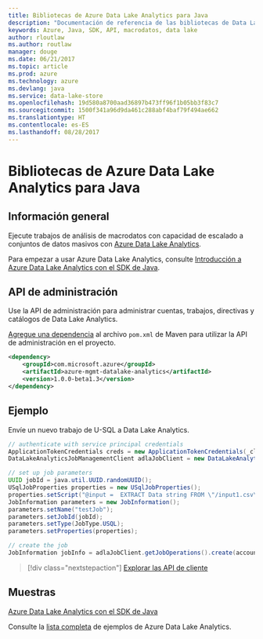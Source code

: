 ```yaml
---
title: Bibliotecas de Azure Data Lake Analytics para Java
description: "Documentación de referencia de las bibliotecas de Data Lake Analytics para Java"
keywords: Azure, Java, SDK, API, macrodatos, data lake
author: rloutlaw
ms.author: routlaw
manager: douge
ms.date: 06/21/2017
ms.topic: article
ms.prod: azure
ms.technology: azure
ms.devlang: java
ms.service: data-lake-store
ms.openlocfilehash: 19d580a8700aad36897b473ff96f1b05bb3f83c7
ms.sourcegitcommit: 1500f341a96d9da461c288abf4baf79f494ae662
ms.translationtype: HT
ms.contentlocale: es-ES
ms.lasthandoff: 08/28/2017
---
```

# <a name="azure-data-lake-analytics-libraries-for-java"></a>Bibliotecas de Azure Data Lake Analytics para Java

## <a name="overview"></a>Información general

Ejecute trabajos de análisis de macrodatos con capacidad de escalado a conjuntos de datos masivos con [Azure Data Lake Analytics](/azure/data-lake-analytics/data-lake-analytics-overview).

Para empezar a usar Azure Data Lake Analytics, consulte [Introducción a Azure Data Lake Analytics con el SDK de Java](/azure/data-lake-analytics/data-lake-analytics-get-started-java-sdk).

## <a name="management-api"></a>API de administración

Use la API de administración para administrar cuentas, trabajos, directivas y catálogos de Data Lake Analytics.

[Agregue una dependencia](https://maven.apache.org/guides/getting-started/index.html#How_do_I_use_external_dependencies) al archivo `pom.xml` de Maven para utilizar la API de administración en el proyecto.


```XML
<dependency>
    <groupId>com.microsoft.azure</groupId>
    <artifactId>azure-mgmt-datalake-analytics</artifactId>
    <version>1.0.0-beta1.3</version>
</dependency>
```

## <a name="example"></a>Ejemplo

Envíe un nuevo trabajo de U-SQL a Data Lake Analytics.

```java
// authenticate with service principal credentials
ApplicationTokenCredentials creds = new ApplicationTokenCredentials(_clientId, _tenantId, _clientSecret, null);
DataLakeAnalyticsJobManagementClient adlaJobClient = new DataLakeAnalyticsJobManagementClientImpl(creds);

// set up job parameters
UUID jobId = java.util.UUID.randomUUID();
USqlJobProperties properties = new USqlJobProperties();
properties.setScript("@input =  EXTRACT Data string FROM \"/input1.csv\" USING Extractors.Csv(); OUTPUT @input TO @\"/output1.csv\" USING Outputters.Csv();");
JobInformation parameters = new JobInformation();
parameters.setName("testJob");
parameters.setJobId(jobId);
parameters.setType(JobType.USQL);
parameters.setProperties(properties);

// create the job
JobInformation jobInfo = adlaJobClient.getJobOperations().create(accountName, jobId, parameters).getBody();

```

> [!div class="nextstepaction"]
> [Explorar las API de cliente](/java/api/overview/azure/datalakeanalytics/managementapi)

## <a name="samples"></a>Muestras

[Azure Data Lake Analytics con el SDK de Java][1] 

[1]: https://docs.microsoft.com/en-us/azure/data-lake-analytics/data-lake-analytics-get-started-java-sdk

Consulte la [lista completa](https://azure.microsoft.com/resources/samples/?platform=java&term=analytics) de ejemplos de Azure Data Lake Analytics.
